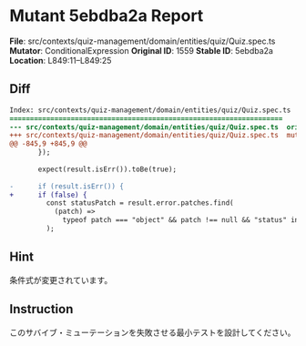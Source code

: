 # Mutant 5ebdba2a Report

**File**: src/contexts/quiz-management/domain/entities/quiz/Quiz.spec.ts
**Mutator**: ConditionalExpression
**Original ID**: 1559
**Stable ID**: 5ebdba2a
**Location**: L849:11–L849:25

## Diff

```diff
Index: src/contexts/quiz-management/domain/entities/quiz/Quiz.spec.ts
===================================================================
--- src/contexts/quiz-management/domain/entities/quiz/Quiz.spec.ts	original
+++ src/contexts/quiz-management/domain/entities/quiz/Quiz.spec.ts	mutated #1559
@@ -845,9 +845,9 @@
       });
 
       expect(result.isErr()).toBe(true);
 
-      if (result.isErr()) {
+      if (false) {
         const statusPatch = result.error.patches.find(
           (patch) =>
             typeof patch === "object" && patch !== null && "status" in patch,
         );
```

## Hint

条件式が変更されています。

## Instruction

このサバイブ・ミューテーションを失敗させる最小テストを設計してください。
